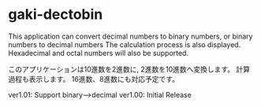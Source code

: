 # gaki-dectobin
This application can convert decimal numbers to binary numbers,
or binary numbers to decimal numbers
The calculation process is also displayed.
Hexadecimal and octal numbers will also be supported.

このアプリケーションは10進数を2進数に, 2進数を10進数へ変換します。
計算過程も表示します。
16進数、8進数にも対応予定です。


ver1.01: Support binary-->decimal
ver1.00: Initial Release
